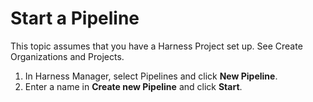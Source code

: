 # Start a Pipeline

This topic assumes that you have a Harness Project set up. See Create Organizations and Projects.

1. In Harness Manager, select Pipelines and click **New Pipeline**.
2. Enter a name in **Create new Pipeline** and click **Start**.
